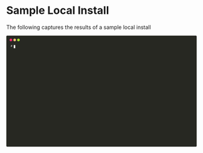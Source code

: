# Sample Local Install

The following captures the results of a sample local install

![Local Install](./media/install-local.svg)
